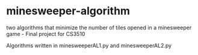 # minesweeper-algorithm
two algorithms that minimize the number of tiles opened in a minesweeper game - Final project for CS3510

Algorithms written in minesweeperAL1.py and minesweeperAL2.py
